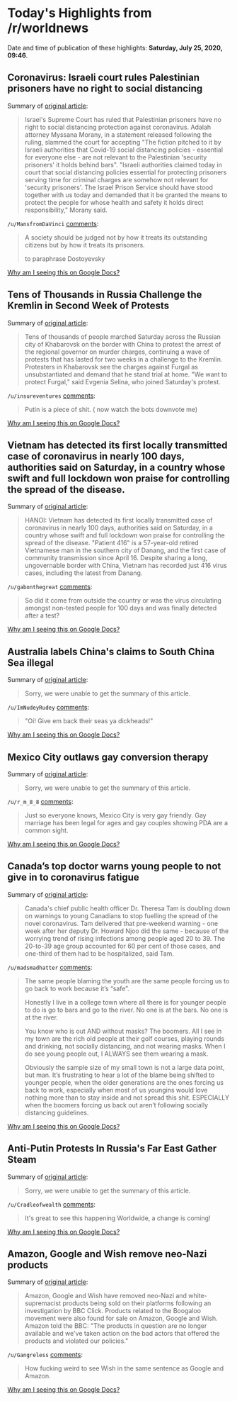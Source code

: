 # Today's Highlights from /r/worldnews

Date and time of publication of these highlights: **Saturday, July 25, 2020, 09:46**.

## Coronavirus: Israeli court rules Palestinian prisoners have no right to social distancing

Summary of [original article](https://www.middleeasteye.net/news/coronavirus-israel-supreme-court-palestinians-prisoners-no-rights-social-distancing):

> Israel's Supreme Court has ruled that Palestinian prisoners have no right to social distancing protection against coronavirus. Adalah attorney Myssana Morany, in a statement released following the ruling, slammed the court for accepting "The fiction pitched to it by Israeli authorities that Covid-19 social distancing policies - essential for everyone else - are not relevant to the Palestinian 'security prisoners' it holds behind bars". "Israeli authorities claimed today in court that social distancing policies essential for protecting prisoners serving time for criminal charges are somehow not relevant for 'security prisoners'. The Israel Prison Service should have stood together with us today and demanded that it be granted the means to protect the people for whose health and safety it holds direct responsibility," Morany said.

`/u/MansfromDaVinci` [comments](https://www.reddit.com/r/worldnews/comments/hxj6d4/coronavirus_israeli_court_rules_palestinian/):

> A society should be judged not by how it treats its outstanding citizens but by how it treats its prisoners.
> 
> to paraphrase Dostoyevsky

[Why am I seeing this on Google Docs?](https://docs.google.com/document/d/1Dc6We63vOXIZsc0op-Bt4abqkYjXzOigalQqFxmvvbM/edit?usp=sharing)

## Tens of Thousands in Russia Challenge the Kremlin in Second Week of Protests

Summary of [original article](https://time.com/5871766/protests-russia-governor-arrest/?utm_source=feedburner&utm_medium=feed&utm_campaign=Feed%3A+time%2Ftopstories+%28TIME%3A+Top+Stories%29):

> Tens of thousands of people marched Saturday across the Russian city of Khabarovsk on the border with China to protest the arrest of the regional governor on murder charges, continuing a wave of protests that has lasted for two weeks in a challenge to the Kremlin. Protesters in Khabarovsk see the charges against Furgal as unsubstantiated and demand that he stand trial at home. "We want to protect Furgal," said Evgenia Selina, who joined Saturday's protest.

`/u/insureventures` [comments](https://www.reddit.com/r/worldnews/comments/hxnrfo/tens_of_thousands_in_russia_challenge_the_kremlin/):

> Putin is a piece of shit. ( now watch the bots downvote me)

[Why am I seeing this on Google Docs?](https://docs.google.com/document/d/1Dc6We63vOXIZsc0op-Bt4abqkYjXzOigalQqFxmvvbM/edit?usp=sharing)

## Vietnam has detected its first locally transmitted case of coronavirus in nearly 100 days, authorities said on Saturday, in a country whose swift and full lockdown won praise for controlling the spread of the disease.

Summary of [original article](https://www.bangkokpost.com/world/1957399/vietnam-sees-first-covid-case-in-100-days):

> HANOI: Vietnam has detected its first locally transmitted case of coronavirus in nearly 100 days, authorities said on Saturday, in a country whose swift and full lockdown won praise for controlling the spread of the disease. "Patient 416" is a 57-year-old retired Vietnamese man in the southern city of Danang, and the first case of community transmission since April 16. Despite sharing a long, ungovernable border with China, Vietnam has recorded just 416 virus cases, including the latest from Danang.

`/u/gabonthegreat` [comments](https://www.reddit.com/r/worldnews/comments/hxmqa7/vietnam_has_detected_its_first_locally/):

> So did it come from outside the country or was the virus circulating amongst non-tested people for 100 days and was finally detected after a test?

[Why am I seeing this on Google Docs?](https://docs.google.com/document/d/1Dc6We63vOXIZsc0op-Bt4abqkYjXzOigalQqFxmvvbM/edit?usp=sharing)

## Australia labels China's claims to South China Sea illegal

Summary of [original article](https://www.theage.com.au/world/asia/australia-labels-china-s-claims-to-south-china-sea-illegal-20200725-p55fde.html):

> Sorry, we were unable to get the summary of this article.

`/u/ImNudeyRudey` [comments](https://www.reddit.com/r/worldnews/comments/hxehrn/australia_labels_chinas_claims_to_south_china_sea/):

> "Oi! Give em back their seas ya dickheads!"

[Why am I seeing this on Google Docs?](https://docs.google.com/document/d/1Dc6We63vOXIZsc0op-Bt4abqkYjXzOigalQqFxmvvbM/edit?usp=sharing)

## Mexico City outlaws gay conversion therapy

Summary of [original article](https://www.reuters.com/article/us-mexico-lgbtq/mexico-city-outlaws-gay-conversion-therapy-idUSKCN24P2LL):

> Sorry, we were unable to get the summary of this article.

`/u/r_m_8_8` [comments](https://www.reddit.com/r/worldnews/comments/hxd7rr/mexico_city_outlaws_gay_conversion_therapy/):

> Just so everyone knows, Mexico City is very gay friendly. Gay marriage has been legal for ages and gay couples showing PDA are a common sight.

[Why am I seeing this on Google Docs?](https://docs.google.com/document/d/1Dc6We63vOXIZsc0op-Bt4abqkYjXzOigalQqFxmvvbM/edit?usp=sharing)

## Canada’s top doctor warns young people to not give in to coronavirus fatigue

Summary of [original article](https://www.24story.net/2020/07/canadas-top-doctor-warns-young-people.html):

> Canada's chief public health officer Dr. Theresa Tam is doubling down on warnings to young Canadians to stop fuelling the spread of the novel coronavirus. Tam delivered that pre-weekend warning - one week after her deputy Dr. Howard Njoo did the same - because of the worrying trend of rising infections among people aged 20 to 39. The 20-to-39 age group accounted for 60 per cent of those cases, and one-third of them had to be hospitalized, said Tam.

`/u/madsmadhatter` [comments](https://www.reddit.com/r/worldnews/comments/hxk41c/canadas_top_doctor_warns_young_people_to_not_give/):

> The same people blaming the youth are the same people forcing us to go back to work because it’s “safe”. 
> 
> Honestly I live in a college town where all there is for younger people to do is go to bars and go to the river. No one is at the bars. No one is at the river. 
> 
> You know who is out AND without masks? The boomers. All I see in my town are the rich old people at their golf courses, playing rounds and drinking, not socially distancing, and not wearing masks. When I do see young people out, I ALWAYS see them wearing a mask. 
> 
> Obviously the sample size of my small town is not a large data point, but man. It’s frustrating to hear a lot of the blame being shifted to younger people, when the older generations are the ones forcing us back to work, especially when most of us youngins would love nothing more than to stay inside and not spread this shit. ESPECIALLY when the boomers forcing us back out aren’t following socially distancing guidelines.

[Why am I seeing this on Google Docs?](https://docs.google.com/document/d/1Dc6We63vOXIZsc0op-Bt4abqkYjXzOigalQqFxmvvbM/edit?usp=sharing)

## Anti-Putin Protests In Russia's Far East Gather Steam

Summary of [original article](https://www.rferl.org/a/anti-putin-protests-in-russia-s-far-east-gather-steam/30746491.html):

> Sorry, we were unable to get the summary of this article.

`/u/Cradleofwealth` [comments](https://www.reddit.com/r/worldnews/comments/hxjrzy/antiputin_protests_in_russias_far_east_gather/):

> It's great to see this happening Worldwide, a change is coming!

[Why am I seeing this on Google Docs?](https://docs.google.com/document/d/1Dc6We63vOXIZsc0op-Bt4abqkYjXzOigalQqFxmvvbM/edit?usp=sharing)

## Amazon, Google and Wish remove neo-Nazi products

Summary of [original article](https://www.bbc.com/news/technology-53518008):

> Amazon, Google and Wish have removed neo-Nazi and white-supremacist products being sold on their platforms following an investigation by BBC Click. Products related to the Boogaloo movement were also found for sale on Amazon, Google and Wish. Amazon told the BBC: "The products in question are no longer available and we've taken action on the bad actors that offered the products and violated our policies."

`/u/Gangreless` [comments](https://www.reddit.com/r/worldnews/comments/hxhx5h/amazon_google_and_wish_remove_neonazi_products/):

> How fucking weird to see Wish in the same sentence as Google and Amazon.

[Why am I seeing this on Google Docs?](https://docs.google.com/document/d/1Dc6We63vOXIZsc0op-Bt4abqkYjXzOigalQqFxmvvbM/edit?usp=sharing)

